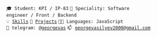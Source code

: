 <code>🎓 Student: KPI / IP-83</code>
<code>👷 Speciality: Software engineer / Front / Backend</code><br>
<code>💡 [Skills](SKILLS.md)</code>
<code>🧻 [Projects](PROJECTS.md)</code>
<code>🧑‍💻 Languages: JavaScript </code>
<code>💬 telegram: [@georgevas](https://t.me/georgevas)</code>
<code>📫 [georgevasilyev2000@gmail.com](mailto:georgevasilyev2000@gmail.com)</code>
